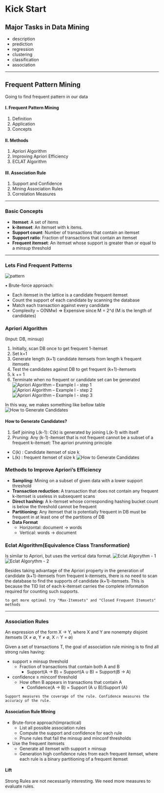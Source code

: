 # Kick Start

## Major Tasks in Data Mining
- description
- prediction
- regression
- clustering
- classification
- association

---
## Frequent Pattern Mining
Going to find frequent pattern in our data

#### I. Frequent Pattern Mining
1. Definition
2. Application
3. Concepts

#### II. Methods
1. Apriori Algorithm
2. Improving Apriori Efficiency
3. ECLAT Algorithm

#### III. Association Rule
1. Support and Confidence
2. Mining Association Rules
3. Correlation Measures

---
### Basic Concepts
-  <b>Itemset</b>: A set of items
-  <b>k-itemset</b>: An itemset with k items.
-  <b>Support count</b>: Number of transactions that contain an itemset
-  <b>Support ratio</b>: Fraction of transactions that contain an itemset
-  <b>Frequent itemset</b>: An itemset whose support is greater than or equal to a minsup threshold

---
### Lets Find Frequent Patterns
![pattern](./images/1.png)

• Brute-force approach:
- Each itemset in the lattice is a candidate frequent itemset
- Count the support of each candidate by scanning the database
- Match each transaction against every candidate
- Complexity ~ O(NMw) => Expensive since M = 2^d (M is the length of candidates)

### Apriori Algorithm
(Input: DB, minsup)
1. Initially, scan DB once to get frequent 1-itemset
2. Set k=1
3. Generate length (k+1) candidate itemsets from length k frequent itemsets
4. Test the candidates against DB to get frequent (k+1)-itemsets
5. k += 1
6. Terminate when no frequent or candidate set can be generated
![Apriori Algorithm – Example I - step 1](./images/2.png)
![Apriori Algorithm – Example I - step 2](./images/3.png)
![Apriori Algorithm – Example I - step 3](./images/4.png)

In this way, we makes something like bellow table
![ How to Generate Candidates](./images/0.png) 

#### How to Generate Candidates?
1. Self joining L(k-1): C(k) is generated by
joining L(k-1) with itself
2. Pruning: Any (k-1)-itemset that is
not frequent cannot be a subset of a
frequent k-itemset: The apriori
prunning principle

- C(k) : Candidate itemset of size k
- L(k) : frequent itemset of size k
![How to Generate Candidates](./images/5.png)

### Methods to Improve Apriori’s Efficiency
- <b>Sampling:</b>
Mining on a subset of given data with a lower support threshold
- <b>Transaction reduction:</b>
A transaction that does not contain any frequent k-itemset is useless in subsequent scans
- <b>Direct hashing:</b>
A k-itemset whose corresponding hashing bucket count is below the threshold cannot be frequent
- <b>Partitioning:</b>
Any itemset that is potentially frequent in DB must be frequent in at least one of the partitions of DB
- <b>Data Format</b>
    - Horizontal: document → words
    - Vertical: words → document


### Eclat Algorithm(Equivalence Class Transformation)
Is similar to Apriori, but uses the vertical data format.
![Eclat Algorythm - 1](./images/6.png)
![Eclat Algorythm - 2](./images/7.png)

Besides taking advantage of the Apriori property in the generation of candidate (k+1)-itemsets from frequent k-itemsets, there is no need to scan the database to find the supports of candidate (k+1)-itemsets. This is because the TID list of each k-itemset carries the complete information required for counting such supports.

`to get more optimal try "Max-Itemsets" and "Closed Frequent Itemsets" methods`

---

### Association Rules
An expression of the form X → Y, where X and Y are nonempty disjoint itemsets (X ≠ ∅, Y ≠ ∅, X ∩ Y = ∅)

Given a set of transactions T, the goal of association rule mining is to find all strong rules having:
- support ≥ minsup threshold
    - Fraction of transactions that contain both A and B
        - Support(A → B) = Support(A ∪ B) = Support(B → A)
- confidence ≥ minconf threshold
    - How often B appears in transactions that contain A
        - Confidence(A → B) = Support (A ∪ B)/Support (A)

`Support measures the coverage of the rule. Confidence measures the accuracy of the rule.`

#### Association Rule Mining
- Brute-force approach(impractical)
    - List all possible association rules
    - Compute the support and confidence for each rule
    - Prune rules that fail the minsup and minconf thresholds
- Use the frequent itemsets
    - Generate all itemset with support ≥ minsup
    - Generation high confidence rules from each frequent itemset, where each rule is a binary partitioning of a frequent itemset


#### Lift
Strong Rules are not necessarily interesting. We need more measures to evaluate rules.